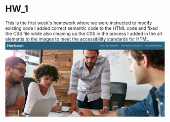 # HW_1
This is the first week's homework where we were instructed to modify existing code
I added correct semantic code to the HTML code and fixed the CSS file while also cleaning up the CSS in the process
I added in the alt elements to the images to meet the accessibility standards for HTML
<img src="/assets/images/Capture.PNG"/>
